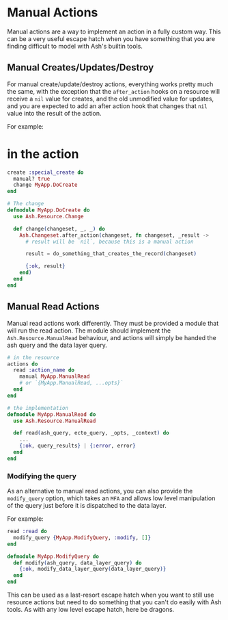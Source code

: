 # Manual Actions

Manual actions are a way to implement an action in a fully custom way. This can be a very useful escape hatch when you have something that you are finding difficult to model with Ash's builtin tools.

## Manual Creates/Updates/Destroy

For manual create/update/destroy actions, everything works pretty much the same, with the exception that the `after_action` hooks on a resource will receive a `nil` value for creates, and the old unmodified value for updates, and you are expected to add an after action hook that changes that `nil` value into the result of the action.

For example:

# in the action

```elixir
create :special_create do
  manual? true
  change MyApp.DoCreate
end

# The change
defmodule MyApp.DoCreate do
  use Ash.Resource.Change

  def change(changeset, _, _) do
    Ash.Changeset.after_action(changeset, fn changeset, _result ->
      # result will be `nil`, because this is a manual action

      result = do_something_that_creates_the_record(changeset)

      {:ok, result}
    end)
  end
end
```

## Manual Read Actions

Manual read actions work differently. They must be provided a module that will run the read action.
The module should implement the `Ash.Resource.ManualRead` behaviour, and actions will simply be handed the ash query and the data layer query.

```elixir
# in the resource
actions do
  read :action_name do
    manual MyApp.ManualRead
    # or `{MyApp.ManualRead, ...opts}`
  end
end

# the implementation
defmodule MyApp.ManualRead do
  use Ash.Resource.ManualRead

  def read(ash_query, ecto_query, _opts, _context) do
    ...
    {:ok, query_results} | {:error, error}
  end
end
```

### Modifying the query

As an alternative to manual read actions, you can also provide the `modify_query` option, which takes an `MFA` and allows low level manipulation of the query just before it is dispatched to the data layer.

For example:

```elixir
read :read do
  modify_query {MyApp.ModifyQuery, :modify, []}
end

defmodule MyApp.ModifyQuery do
  def modify(ash_query, data_layer_query) do
    {:ok, modify_data_layer_query(data_layer_query)}
  end
end
```

This can be used as a last-resort escape hatch when you want to still use resource actions but need to do something that you can't do easily with Ash tools. As with any low level escape hatch, here be dragons.

